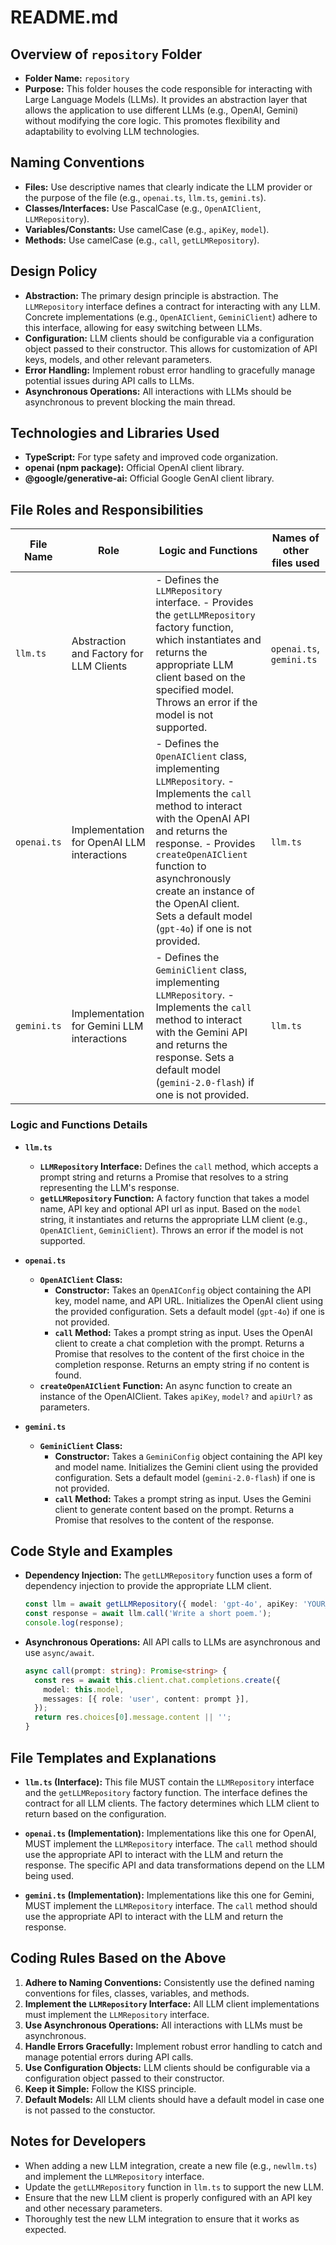# README.md

## Overview of `repository` Folder

- **Folder Name:** `repository`
- **Purpose:** This folder houses the code responsible for interacting with Large Language Models (LLMs). It provides an abstraction layer that allows the application to use different LLMs (e.g., OpenAI, Gemini) without modifying the core logic. This promotes flexibility and adaptability to evolving LLM technologies.

## Naming Conventions

- **Files:** Use descriptive names that clearly indicate the LLM provider or the purpose of the file (e.g., `openai.ts`, `llm.ts`, `gemini.ts`).
- **Classes/Interfaces:** Use PascalCase (e.g., `OpenAIClient`, `LLMRepository`).
- **Variables/Constants:** Use camelCase (e.g., `apiKey`, `model`).
- **Methods:** Use camelCase (e.g., `call`, `getLLMRepository`).

## Design Policy

- **Abstraction:** The primary design principle is abstraction. The `LLMRepository` interface defines a contract for interacting with any LLM. Concrete implementations (e.g., `OpenAIClient`, `GeminiClient`) adhere to this interface, allowing for easy switching between LLMs.
- **Configuration:** LLM clients should be configurable via a configuration object passed to their constructor. This allows for customization of API keys, models, and other relevant parameters.
- **Error Handling:** Implement robust error handling to gracefully manage potential issues during API calls to LLMs.
- **Asynchronous Operations:** All interactions with LLMs should be asynchronous to prevent blocking the main thread.

## Technologies and Libraries Used

- **TypeScript:** For type safety and improved code organization.
- **openai (npm package):**  Official OpenAI client library.
- **@google/generative-ai:**  Official Google GenAI client library.

## File Roles and Responsibilities

| File Name     | Role                                            | Logic and Functions                                                                                                                         | Names of other files used |
| ------------- | ----------------------------------------------- | ------------------------------------------------------------------------------------------------------------------------------------------- | ------------------------- |
| `llm.ts`      | Abstraction and Factory for LLM Clients         | - Defines the `LLMRepository` interface.  - Provides the `getLLMRepository` factory function, which instantiates and returns the appropriate LLM client based on the specified model.  Throws an error if the model is not supported.                                                | `openai.ts`, `gemini.ts`  |
| `openai.ts`   | Implementation for OpenAI LLM interactions   | - Defines the `OpenAIClient` class, implementing `LLMRepository`.  - Implements the `call` method to interact with the OpenAI API and returns the response. - Provides `createOpenAIClient` function to asynchronously create an instance of the OpenAI client.    Sets a default model (`gpt-4o`) if one is not provided.                                 | `llm.ts`                 |
| `gemini.ts`   | Implementation for Gemini LLM interactions   | - Defines the `GeminiClient` class, implementing `LLMRepository`.  - Implements the `call` method to interact with the Gemini API and returns the response. Sets a default model (`gemini-2.0-flash`) if one is not provided.        | `llm.ts`                 |

### Logic and Functions Details

*   **`llm.ts`**
    *   **`LLMRepository` Interface:** Defines the `call` method, which accepts a prompt string and returns a Promise that resolves to a string representing the LLM's response.
    *   **`getLLMRepository` Function:**  A factory function that takes a model name, API key and optional API url as input.  Based on the `model` string, it instantiates and returns the appropriate LLM client (e.g., `OpenAIClient`, `GeminiClient`). Throws an error if the model is not supported.

*   **`openai.ts`**
    *   **`OpenAIClient` Class:**
        *   **Constructor:** Takes an `OpenAIConfig` object containing the API key, model name, and API URL.  Initializes the OpenAI client using the provided configuration. Sets a default model (`gpt-4o`) if one is not provided.
        *   **`call` Method:** Takes a prompt string as input. Uses the OpenAI client to create a chat completion with the prompt. Returns a Promise that resolves to the content of the first choice in the completion response. Returns an empty string if no content is found.
    *   **`createOpenAIClient` Function:** An async function to create an instance of the OpenAIClient. Takes `apiKey`, `model?` and `apiUrl?` as parameters.

*   **`gemini.ts`**
    *   **`GeminiClient` Class:**
        *   **Constructor:** Takes a `GeminiConfig` object containing the API key and model name. Initializes the Gemini client using the provided configuration. Sets a default model (`gemini-2.0-flash`) if one is not provided.
        *   **`call` Method:** Takes a prompt string as input. Uses the Gemini client to generate content based on the prompt. Returns a Promise that resolves to the content of the response.

## Code Style and Examples

*   **Dependency Injection:** The `getLLMRepository` function uses a form of dependency injection to provide the appropriate LLM client.

    ```typescript
    const llm = await getLLMRepository({ model: 'gpt-4o', apiKey: 'YOUR_API_KEY' });
    const response = await llm.call('Write a short poem.');
    console.log(response);
    ```

*   **Asynchronous Operations:** All API calls to LLMs are asynchronous and use `async/await`.

    ```typescript
    async call(prompt: string): Promise<string> {
      const res = await this.client.chat.completions.create({
        model: this.model,
        messages: [{ role: 'user', content: prompt }],
      });
      return res.choices[0].message.content || '';
    }
    ```

## File Templates and Explanations

*   **`llm.ts` (Interface):**
    This file MUST contain the `LLMRepository` interface and the `getLLMRepository` factory function.  The interface defines the contract for all LLM clients. The factory determines which LLM client to return based on the configuration.

*   **`openai.ts` (Implementation):**
    Implementations like this one for OpenAI, MUST implement the `LLMRepository` interface.  The `call` method should use the appropriate API to interact with the LLM and return the response. The specific API and data transformations depend on the LLM being used.

*   **`gemini.ts` (Implementation):**
    Implementations like this one for Gemini, MUST implement the `LLMRepository` interface. The `call` method should use the appropriate API to interact with the LLM and return the response.

## Coding Rules Based on the Above

1.  **Adhere to Naming Conventions:** Consistently use the defined naming conventions for files, classes, variables, and methods.
2.  **Implement the `LLMRepository` Interface:** All LLM client implementations must implement the `LLMRepository` interface.
3.  **Use Asynchronous Operations:** All interactions with LLMs must be asynchronous.
4.  **Handle Errors Gracefully:** Implement robust error handling to catch and manage potential errors during API calls.
5.  **Use Configuration Objects:** LLM clients should be configurable via a configuration object passed to their constructor.
6.  **Keep it Simple:** Follow the KISS principle.
7.  **Default Models:** All LLM clients should have a default model in case one is not passed to the constuctor.

## Notes for Developers

*   When adding a new LLM integration, create a new file (e.g., `newllm.ts`) and implement the `LLMRepository` interface.
*   Update the `getLLMRepository` function in `llm.ts` to support the new LLM.
*   Ensure that the new LLM client is properly configured with an API key and other necessary parameters.
*   Thoroughly test the new LLM integration to ensure that it works as expected.